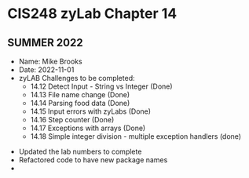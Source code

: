 # CIS248 zyLab Chapter 14
## SUMMER 2022 #

- Name: Mike Brooks
- Date: 2022-11-01
- zyLAB Challenges to be completed:
    - 14.12 Detect Input - String vs Integer (Done)
    - 14.13 File name change (Done)
    - 14.14 Parsing food data (Done)
    - 14.15 Input errors with zyLabs (Done)
    - 14.16 Step counter (Done)
    - 14.17 Exceptions with arrays (Done)
    - 14.18 Simple integer division - multiple exception handlers (done)

* Updated the lab numbers to complete 
* Refactored code to have new package names
* 